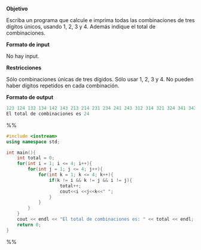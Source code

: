 **Objetivo**

Escriba un programa que calcule e imprima todas las combinaciones de tres dígitos únicos, usando 1, 2, 3 y 4. Además indique el total de combinaciones.

**Formato de input**

No hay input.

**Restricciones**

Sólo combinaciones únicas de tres dígidos.
Sólo usar 1, 2, 3 y 4.
No pueden haber dígitos repetidos en cada combinación.

**Formato de output**
```c++
123 124 132 134 142 143 213 214 231 234 241 243 312 314 321 324 341 342 412 413 421 423 431 432
El total de combinaciones es 24
```
%%
```c++
#include <iostream>
using namespace std;

int main(){
	int total = 0;
	for(int i = 1; i <= 4; i++){
		for(int j = 1; j <= 4; j++){
			for(int k = 1; k <= 4; k++){
				if(k != i && k != j && i != j){
					total++;
					cout<<i <<j<<k<<" ";
				}
			}
		}
	}
	cout << endl << "El total de combinaciones es: " << total << endl;
	return 0;
}

```
%%